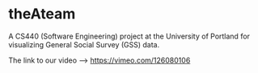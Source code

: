 # theAteam
A CS440 (Software Engineering) project at the University of Portland for visualizing General Social Survey (GSS) data.

The link to our video -->
https://vimeo.com/126080106
